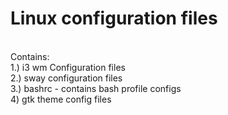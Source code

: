# Linux configuration files
<br/>
Contains: <br/>
1.) i3 wm Configuration files <br/>
2.) sway configuration files <br/>
3.) bashrc - contains bash profile configs <br/>
4) gtk theme config files <br/>
